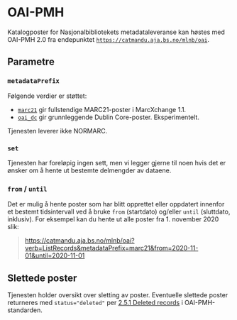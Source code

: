# OAI-PMH

Katalogposter for Nasjonalbibliotekets metadataleveranse kan høstes med OAI-PMH 2.0 fra endepunktet
[`https://catmandu.aja.bs.no/mlnb/oai`](https://catmandu.aja.bs.no/mlnb/oai).

## Parametre

### `metadataPrefix`

Følgende verdier er støttet: 

* [`marc21`](https://catmandu.aja.bs.no/mlnb/oai?verb=ListRecords&metadataPrefix=marc21) gir fullstendige MARC21-poster i MarcXchange 1.1.
* [`oai_dc`](https://catmandu.aja.bs.no/mlnb/oai?verb=ListRecords&metadataPrefix=oai_dc) gir grunnleggende Dublin Core-poster. Eksperimentelt.

Tjenesten leverer ikke NORMARC.

### `set`

Tjenesten har foreløpig ingen sett, men vi legger gjerne til noen hvis det er ønsker om å hente ut bestemte delmengder av dataene.

### `from` / `until`

Det er mulig å hente poster som har blitt opprettet eller oppdatert innenfor et bestemt tidsintervall ved å bruke `from` (startdato) og/eller `until` (sluttdato, inklusiv).
For eksempel kan du hente ut alle poster fra 1. november 2020 slik:

> https://catmandu.aja.bs.no/mlnb/oai?verb=ListRecords&metadataPrefix=marc21&from=2020-11-01&until=2020-11-01

## Slettede poster

Tjenesten holder oversikt over sletting av poster. Eventuelle slettede poster returneres med `status="deleted"` per [2.5.1 Deleted records](http://www.openarchives.org/OAI/2.0/openarchivesprotocol.htm#deletion) i OAI-PMH-standarden.
